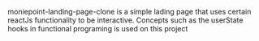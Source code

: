 moniepoint-landing-page-clone is a simple lading page that uses certain reactJs functionality to be interactive. Concepts such as the userState hooks in functional programing is used on this project
